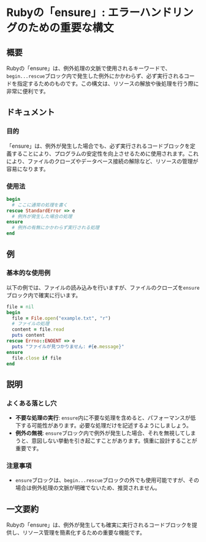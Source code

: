 <!--
Meta Description: # Rubyの「ensure」: エラーハンドリングのための重要な構文 ## 概要 Rubyの「ensure」は、例外処理の文脈で使用されるキーワードで、`begin...rescue`ブロック内で発生した例外にかかわらず、必ず実行されるコードを指定するためのものです。この構文は、リソースの解放や後...
Meta Keywords: ensure, file, begin, rescue, rubyの
-->

# Rubyの「ensure」: エラーハンドリングのための重要な構文

## 概要
Rubyの「ensure」は、例外処理の文脈で使用されるキーワードで、`begin...rescue`ブロック内で発生した例外にかかわらず、必ず実行されるコードを指定するためのものです。この構文は、リソースの解放や後処理を行う際に非常に便利です。

## ドキュメント
### 目的
「ensure」は、例外が発生した場合でも、必ず実行されるコードブロックを定義することにより、プログラムの安定性を向上させるために使用されます。これにより、ファイルのクローズやデータベース接続の解除など、リソースの管理が容易になります。

### 使用法
```ruby
begin
  # ここに通常の処理を書く
rescue StandardError => e
  # 例外が発生した場合の処理
ensure
  # 例外の有無にかかわらず実行される処理
end
```

## 例
### 基本的な使用例
以下の例では、ファイルの読み込みを行いますが、ファイルのクローズを`ensure`ブロック内で確実に行います。

```ruby
file = nil
begin
  file = File.open("example.txt", "r")
  # ファイルの処理
  content = file.read
  puts content
rescue Errno::ENOENT => e
  puts "ファイルが見つかりません: #{e.message}"
ensure
  file.close if file
end
```

## 説明
### よくある落とし穴
- **不要な処理の実行**: `ensure`内に不要な処理を含めると、パフォーマンスが低下する可能性があります。必要な処理だけを記述するようにしましょう。
- **例外の無視**: `ensure`ブロック内で例外が発生した場合、それを無視してしまうと、意図しない挙動を引き起こすことがあります。慎重に設計することが重要です。

### 注意事項
- `ensure`ブロックは、`begin...rescue`ブロックの外でも使用可能ですが、その場合は例外処理の文脈が明確でないため、推奨されません。

## 一文要約
Rubyの「ensure」は、例外が発生しても確実に実行されるコードブロックを提供し、リソース管理を簡素化するための重要な機能です。
